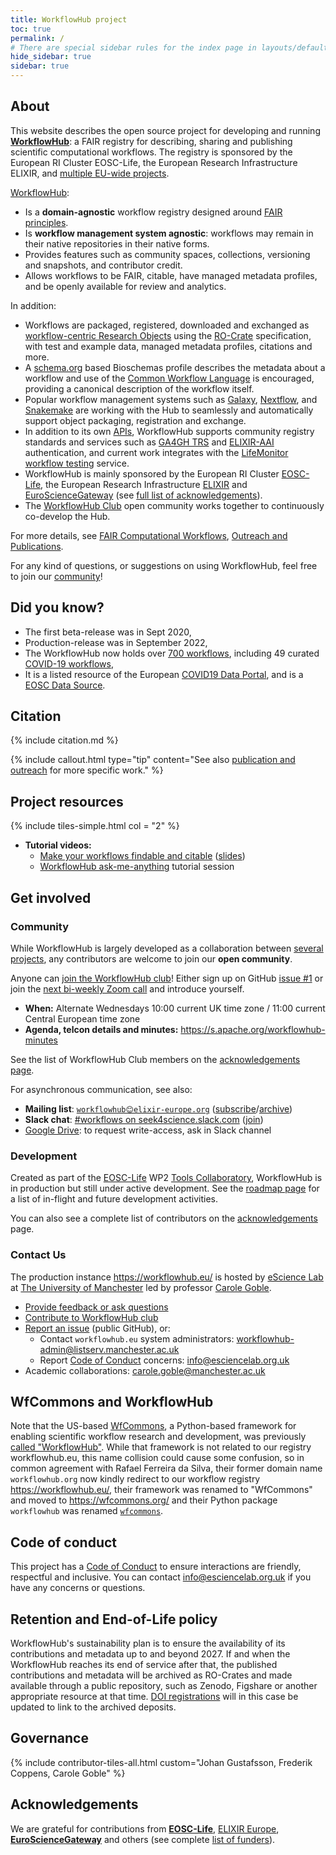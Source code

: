 ```yaml
---
title: WorkflowHub project
toc: true
permalink: /
# There are special sidebar rules for the index page in layouts/default.html
hide_sidebar: true
sidebar: true
---
```


## About

This website describes the open source project for developing and running [**WorkflowHub**](https://workflowhub.eu/): a FAIR registry for describing, sharing and publishing scientific computational workflows. The registry is sponsored by the European RI Cluster EOSC-Life, the European Research Infrastructure ELIXIR, and [multiple EU-wide projects](/project/acknowledgements/#funding).

[WorkflowHub](https://workflowhub.eu):

* Is a **domain-agnostic** workflow registry designed around [FAIR principles](https://workflows.community/groups/fair/).
* Is **workflow management system agnostic**: workflows may remain in their native repositories in their native forms. 
* Provides features such as community spaces, collections, versioning and snapshots, and contributor credit.
* Allows workflows to be FAIR, citable, have managed metadata profiles, and be openly available for review and analytics.

In addition:

* Workflows are packaged, registered, downloaded and exchanged as [workflow-centric Research Objects](/Workflow-RO-Crate/) using the [RO-Crate](https://w3id.org/ro/crate) specification, with test and example data, managed metadata profiles, citations and more.
* A [schema.org](https://schema.org/) based Bioschemas profile describes the metadata about a workflow and use of the [Common Workflow Language](https://www.commonwl.org/) is encouraged, providing a canonical description of the workflow itself.
* Popular workflow management systems such as [Galaxy](https://galaxyproject.org/), [Nextflow](https://nextflow.io/), and [Snakemake](https://snakemake.readthedocs.io/) are working with the Hub to seamlessly and automatically support object packaging, registration and exchange.
* In addition to its own [APIs](https://workflowhub.eu/api), WorkflowHub supports community registry standards and services such as [GA4GH TRS](https://about.workflowhub.eu/TRS/) and [ELIXIR-AAI](https://elixir-europe.org/services/compute/aai) authentication, and current work integrates with the [LifeMonitor workflow testing](https://lifemonitor.eu/) service.
* WorkflowHub is mainly sponsored by the European RI Cluster [EOSC-Life](https://www.eosc-life.eu/), the European Research Infrastructure [ELIXIR](https://elixir-europe.org/) and [EuroScienceGateway](http://eurosciencegateway.eu/) (see [full list of acknowledgements](/project/acknowledgements/#funding)).
* The [WorkflowHub Club](/project/community/) open community works together to continuously co-develop the Hub.  

For more details, see [FAIR Computational Workflows](https://workflows.community/groups/fair/), [Outreach and Publications](project/outreach).

For any kind of questions, or suggestions on using WorkflowHub, feel free to join our [community](#community)!


## Did you know?

* The first beta-release was in Sept 2020, 
* Production-release was in September 2022, 
* The WorkflowHub now holds over [700 workflows](https://workflowhub.eu/workflows), including 49 curated [COVID-19 workflows](https://covid19.workflowhub.eu/),  
* It is a listed resource of the European [COVID19 Data Portal](https://www.covid19dataportal.org/), and is a [EOSC Data Source](https://marketplace.eosc-portal.eu/datasources/eosc.elixir-uk.5126ffcc8e23f65bbbe219d36128f2c8).


## Citation

{% include citation.md %}

{% include callout.html type="tip" content="See also [publication and outreach](/project/outreach) for more specific work." %}


## Project resources

{% include tiles-simple.html col = "2" %}

* **Tutorial videos:** 
  * [Make your workflows findable and citable](https://www.youtube.com/watch?v=2kGKxaPuQN8) ([slides](https://doi.org/10.5281/zenodo.7787488))
  * [WorkflowHub ask-me-anything](https://workflowhub.eu/presentations/19?version=1) tutorial session


## Get involved


### Community

While WorkflowHub is largely developed as a collaboration between [several projects](/project/acknowledgements), any contributors are welcome to join our **open community**.

Anyone can [join the WorkflowHub club](https://github.com/workflowhub-eu/about/issues/1)! Either sign up on GitHub [issue #1](https://github.com/workflowhub-eu/about/issues/1) or join the [next bi-weekly Zoom call](https://s.apache.org/workflowhub-minutes) and introduce yourself.

* **When:** Alternate Wednesdays 10:00 current UK time zone / 11:00 current Central European time zone 
* **Agenda, telcon details and minutes:** <https://s.apache.org/workflowhub-minutes>

See the list of WorkflowHub Club members on the [acknowledgements page](/project/acknowledgements).

For asynchronous communication, see also:

* **Mailing list**: [`workflowhub😊elixir-europe.org`](https://lists.elixir-europe.org/mailman/listinfo/workflowhub_elixir-europe.org) ([subscribe](https://lists.elixir-europe.org/mailman/listinfo/workflowhub_elixir-europe.org)/[archive](https://mail.elixir-europe.org/pipermail/workflowhub_elixir-europe.org/))
* **Slack chat**:  [#workflows on seek4science.slack.com](https://seek4science.slack.com/archives/CPLLVV94L) ([join](https://join.slack.com/t/seek4science/shared_invite/zt-csqh94qb-kf~kFbZxuHl1Hpxhbc8avw))
* [Google Drive](https://drive.google.com/drive/folders/1_bZ63W4oRtWL5OnWJNYvE4u3A27VyGGe): to request write-access, ask in Slack channel


### Development

Created as part of the [EOSC-Life](https://www.eosc-life.eu) WP2 [Tools Collaboratory](https://github.com/eosc-life/tools-collaboratory-roadmap), WorkflowHub is in production but still under active development. See the [roadmap page](/project/roadmap) for a list of in-flight and future development activities.

You can also see a complete list of contributors on the [acknowledgements](/project/acknowledgements) page.



### Contact Us

The production instance <https://workflowhub.eu/> is hosted by [eScience Lab](https://esciencelab.org.uk/) at [The University of Manchester](https://www.manchester.ac.uk/) led by professor [Carole Goble](https://research.manchester.ac.uk/en/persons/carole.goble).

* [Provide feedback or ask questions](https://workflowhub.eu/home/feedback)
* [Contribute to WorkflowHub club](#community)
* [Report an issue](https://workflowhub.eu/home/report_issue) (public GitHub), or:
  - Contact `workflowhub.eu` system administrators: <workflowhub-admin@listserv.manchester.ac.uk>
  - Report [Code of Conduct](https://github.com/workflowhub-eu/about/blob/master/CODE_OF_CONDUCT.md) concerns: <info@esciencelab.org.uk>
* Academic collaborations: <carole.goble@manchester.ac.uk>


## WfCommons and WorkflowHub

Note that the US-based [WfCommons](https://wfcommons.org/), a Python-based framework for enabling scientific workflow research and development, was previously [called "WorkflowHub"](https://doi.org/10.1109/WORKS51914.2020.00012). While that framework is not related to our registry workflowhub.eu, this name collision could cause some confusion, so in common agreement with Rafael Ferreira da Silva, their former domain name `workflowhub.org` 
now kindly redirect to our workflow registry <https://workflowhub.eu/>, their framework was renamed to "WfCommons" and moved to <https://wfcommons.org/> and their Python package `workflowhub` was renamed [`wfcommons`](https://pypi.org/project/wfcommons/).


## Code of conduct

This project has a [Code of Conduct](https://github.com/workflowhub-eu/about/blob/master/CODE_OF_CONDUCT.md) to ensure interactions are friendly, respectful and inclusive. You can contact <info@esciencelab.org.uk> if you have any concerns or questions.


## Retention and End-of-Life policy

WorkflowHub's sustainability plan is to ensure the availability of its contributions and metadata up to and beyond 2027. If and when the WorkflowHub reaches its end of service after that, the published contributions and metadata will be archived as RO-Crates and made available through a public repository, such as Zenodo, Figshare or another appropriate resource at that time. [DOI registrations](/docs/citable/) will in this case be updated to link to the archived deposits.


## Governance

{% include contributor-tiles-all.html custom="Johan Gustafsson, Frederik Coppens, Carole Goble" %}


## Acknowledgements

We are grateful for contributions from  [**EOSC-Life**](https://www.eosc-life.eu/), [ELIXIR Europe](https://elixir-europe.org/), [**EuroScienceGateway**](http://eurosciencegateway.eu/) and others (see complete [list of funders](/project/acknowledgements#funding)).

<!-- NOTE: Always update list above AND the acknowledgements.md page -->









